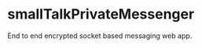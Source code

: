 smallTalkPrivateMessenger
=========================

End to end encrypted socket based messaging web app.  
